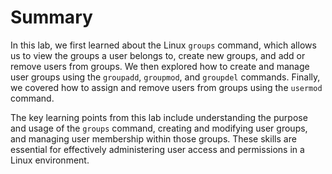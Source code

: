 # Summary

In this lab, we first learned about the Linux `groups` command, which allows us to view the groups a user belongs to, create new groups, and add or remove users from groups. We then explored how to create and manage user groups using the `groupadd`, `groupmod`, and `groupdel` commands. Finally, we covered how to assign and remove users from groups using the `usermod` command.

The key learning points from this lab include understanding the purpose and usage of the `groups` command, creating and modifying user groups, and managing user membership within those groups. These skills are essential for effectively administering user access and permissions in a Linux environment.
